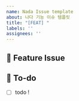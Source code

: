 ```yaml
---
name: Nada Issue template
about: 나다 기능 이슈 템플릿
title: "[FEAT] "
labels: ''
assignees: ''
---
```


## 📌  Feature Issue
<!-- 구현할 기능에 대한 내용을 설명해주세요. -->

## 📝  To-do
<!-- 해야 할 일들을 적어주세요. -->
- [ ] todo !
